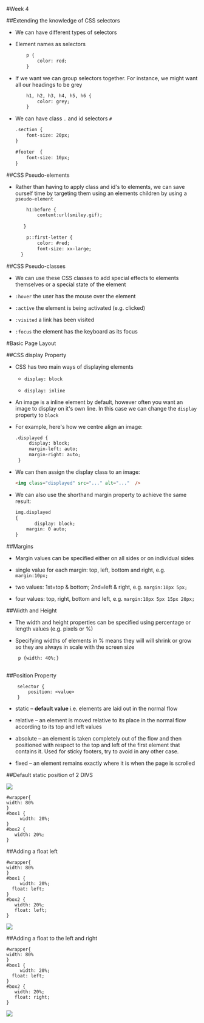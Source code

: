 #Week 4

##Extending the knowledge of CSS selectors-  We can have different types of selectors 
-  Element names as selectors	
	```html 
		p {   
     		color: red;
		}
	```
	
- 	If we want we can group selectors together. For instance, we might want all our headings to be grey

	```html 
		h1, h2, h3, h4, h5, h6 {
			color: grey;	
		} 
	
	```
	
- We can have class `.` and id selectors `#`

	```html 
	.section {
		font-size: 20px;
	}
	
	#footer  {
		font-size: 10px;
	}
	
	```	
	
##CSS Pseudo-elements
	
- Rather than having to apply class and id's to elements, we can save ourself time by targeting them using an elements children by using a `pseudo-element` 

	```html 
        h1:before {
          	content:url(smiley.gif);
           
       }
	
	```
	
	```html 
		p::first-letter {
    		color: #red;
    		font-size: xx-large;
      }
	
	```
	
##CSS Pseudo-classes

- We can use these CSS classes to add special effects to elements themselves or a special state of the element - `:hover` the user has the mouse over the element  
- `:active` the element is being activated (e.g. clicked)
- `:visited` a link has been visited
- `:focus` the element has the keyboard as its focus#Basic Page Layout

##CSS display Property

- CSS has two main ways of displaying elements	
	-	`display: block`	-	`display: inline`
- An image is a inline element by default, however often you want an image to display on it's own line. In this case we can change the `display` property to `block`
- For example, here's how we centre align an image:
	
	```html 
	.displayed {
		 display: block; 		 margin-left: auto; 		 margin-right: auto;
	 }
	```
- We can then assign the display class to an image:

	```html
	<img class="displayed" src="..." alt="..."  />
	```
- We can also use the shorthand margin property to achieve the same result:

	```html
	img.displayed 	{  
		   display: block;   		margin: 0 auto;  	}
	```
	
##Margins- Margin values can be specified either on all sides or on individual sides- single value for each margin: top, left, bottom and right, e.g. `margin:10px;`

- two values: 1st=top & bottom; 2nd=left & right, e.g. `margin:10px 5px;`

- four values: top, right, bottom and left, e.g. `margin:10px 5px 15px 20px;`

##Width and Height- The width and height properties can be specified using percentage or length values (e.g. pixels or %)- Specifying widths of elements in % means they will will shrink or grow so they are always in scale with the screen size  

	```html 
	 p {width: 40%;}
		
	```		 ##Position Property```	
	selector {
		position: <value>
	}

```- static – **default value**  i.e. elements are laid out in the normal flow- relative – an element is moved relative to its place in the normal flow according to its top and left values- absolute – an element is taken completely out of the flow and then positioned with respect to the top and left of the first element that contains it. Used for sticky footers, try to avoid in any other case. - fixed – an element remains exactly where it is when the page is scrolled##Default static position of 2 DIVS

![](assets/static_divs.png)

```
#wrapper{width: 80%}#box1 {     width: 20%;}#box2 {      width: 20%;   }```

##Adding a float left 

````
#wrapper{width: 80%}#box1 {     width: 20%;  float: left;}#box2 {      width: 20%;    float: left;   }````

![](assets/floated_lef_divs.png)

##Adding a float to the left and right```
#wrapper{width: 80%}#box1 {     width: 20%;  float: left;}#box2 {      width: 20%;    float: right;   }```
![](assets/floated_left_right_divs.png)	